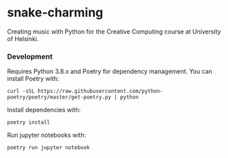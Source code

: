 # snake-charming
Creating music with Python for the Creative Computing course at University of Helsinki. 

### Development

Requires Python 3.8.x and Poetry for dependency management. You can install Poetry with:

    curl -sSL https://raw.githubusercontent.com/python-poetry/poetry/master/get-poetry.py | python
  
Install dependencies with:

    poetry install
  
Run jupyter notebooks with:
  
    poetry run jupyter notebook
